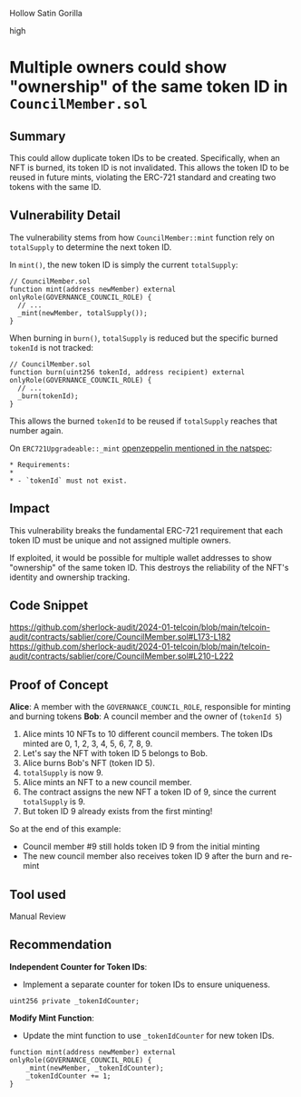Hollow Satin Gorilla

high

# Multiple owners could show "ownership" of the same token ID in `CouncilMember.sol`

## Summary
This could allow duplicate token IDs to be created. Specifically, when an NFT is burned, its token ID is not invalidated. This allows the token ID to be reused in future mints, violating the ERC-721 standard and creating two tokens with the same ID.

## Vulnerability Detail
The vulnerability stems from how `CouncilMember::mint` function rely on `totalSupply` to determine the next token ID.

In `mint()`, the new token ID is simply the current `totalSupply`:
```solidity
// CouncilMember.sol
function mint(address newMember) external onlyRole(GOVERNANCE_COUNCIL_ROLE) {
  // ...
  _mint(newMember, totalSupply());
}
```
When burning in `burn()`, `totalSupply` is reduced but the specific burned `tokenId` is not tracked:
```solidity
// CouncilMember.sol
function burn(uint256 tokenId, address recipient) external onlyRole(GOVERNANCE_COUNCIL_ROLE) {
  // ...
  _burn(tokenId);
}
```
This allows the burned `tokenId` to be reused if `totalSupply` reaches that number again.

On `ERC721Upgradeable::_mint` [openzeppelin mentioned in the natspec](https://github.com/OpenZeppelin/openzeppelin-contracts-upgradeable/blob/24b2956f2a3d2ca006db5c5dd7d12ab644b62d81/contracts/token/ERC721/ERC721Upgradeable.sol#L306):

```solidity
* Requirements:
*
* - `tokenId` must not exist.
```

## Impact
This vulnerability breaks the fundamental ERC-721 requirement that each token ID must be unique and not assigned multiple owners.

If exploited, it would be possible for multiple wallet addresses to show "ownership" of the same token ID. This destroys the reliability of the NFT's identity and ownership tracking.


## Code Snippet
https://github.com/sherlock-audit/2024-01-telcoin/blob/main/telcoin-audit/contracts/sablier/core/CouncilMember.sol#L173-L182
https://github.com/sherlock-audit/2024-01-telcoin/blob/main/telcoin-audit/contracts/sablier/core/CouncilMember.sol#L210-L222

## Proof of Concept
**Alice**: A member with the `GOVERNANCE_COUNCIL_ROLE`, responsible for minting and burning tokens
**Bob**: A  council member and the owner of (`tokenId 5`)
1.  Alice mints 10 NFTs to 10 different council members. The token IDs minted are 0, 1, 2, 3, 4, 5, 6, 7, 8, 9.
2.  Let's say the NFT with token ID 5 belongs to Bob.
3.  Alice burns Bob's NFT (token ID 5).
4.  `totalSupply`  is now 9.
5.  Alice mints an NFT to a new council member.
6.  The contract assigns the new NFT a token ID of 9, since the current  `totalSupply`  is 9.
7.  But token ID 9 already exists from the first minting!

So at the end of this example:

-   Council member #9 still holds token ID 9 from the initial minting
-   The new council member also receives token ID 9 after the burn and re-mint


## Tool used
Manual Review

## Recommendation
**Independent Counter for Token IDs**:

-   Implement a separate counter for token IDs to ensure uniqueness.
```solidity
uint256 private _tokenIdCounter;
```
**Modify Mint Function**:

-   Update the mint function to use `_tokenIdCounter` for new token IDs.
```solidity
function mint(address newMember) external onlyRole(GOVERNANCE_COUNCIL_ROLE) {
    _mint(newMember, _tokenIdCounter);
    _tokenIdCounter += 1;
}
```